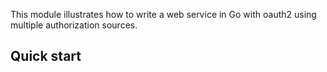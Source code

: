 This module illustrates how to write a web service in Go with oauth2
using multiple authorization sources.

## Quick start
